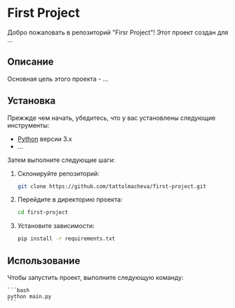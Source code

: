 # First Project

Добро пожаловать в репозиторий "Firsr Project"! Этот проект создан для ...

## Описание

Основная цель этого проекта - ...

## Установка

Прежжде чем начать, убедитесь, что у вас установлены следующие инструменты:

- [Python](https://www.python.org/) версии 3.x
- ...

Затем выполните следующие шаги:

1. Склонируйте репозиторий:

    ```bash
    git clone https://github.com/tattolmacheva/first-project.git
    ```

2. Перейдите в директорию проекта:

    ```bash
    cd first-project
    ```

3. Установите зависимости:

    ```bash
    pip install -r requirements.txt
    ```

## Использование

Чтобы запустить проект, выполните следующую команду:

    ```bash
    python main.ру
    ```
